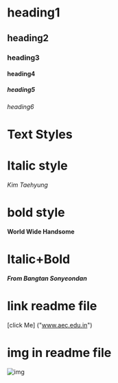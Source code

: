 # heading1
## heading2
### heading3
#### heading4
##### heading5
###### heading6


#  Text Styles
# Italic style
*Kim Taehyung*

# bold style
**World Wide Handsome**

# Italic+Bold
***From Bangtan Sonyeondan***
# link readme file
[click Me] ("www.aec.edu.in")
# img in readme file
![img]("img.jpg")
